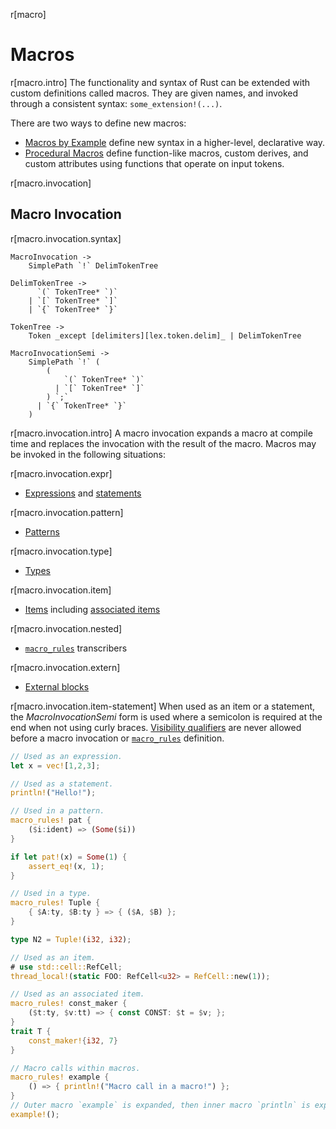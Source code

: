 r[macro]
# Macros

r[macro.intro]
The functionality and syntax of Rust can be extended with custom definitions
called macros. They are given names, and invoked through a consistent
syntax: `some_extension!(...)`.

There are two ways to define new macros:

* [Macros by Example] define new syntax in a higher-level, declarative way.
* [Procedural Macros] define function-like macros, custom derives, and custom
  attributes using functions that operate on input tokens.

r[macro.invocation]
## Macro Invocation

r[macro.invocation.syntax]
```grammar,macros
MacroInvocation ->
    SimplePath `!` DelimTokenTree

DelimTokenTree ->
      `(` TokenTree* `)`
    | `[` TokenTree* `]`
    | `{` TokenTree* `}`

TokenTree ->
    Token _except [delimiters][lex.token.delim]_ | DelimTokenTree

MacroInvocationSemi ->
    SimplePath `!` (
        (
            `(` TokenTree* `)`
          | `[` TokenTree* `]`
        ) `;`
      | `{` TokenTree* `}`
    )
```

r[macro.invocation.intro]
A macro invocation expands a macro at compile time and replaces the
invocation with the result of the macro. Macros may be invoked in the
following situations:

r[macro.invocation.expr]
* [Expressions] and [statements]

r[macro.invocation.pattern]
* [Patterns]

r[macro.invocation.type]
* [Types]

r[macro.invocation.item]
* [Items] including [associated items]

r[macro.invocation.nested]
* [`macro_rules`] transcribers

r[macro.invocation.extern]
* [External blocks]

r[macro.invocation.item-statement]
When used as an item or a statement, the _MacroInvocationSemi_ form is used
where a semicolon is required at the end when not using curly braces.
[Visibility qualifiers] are never allowed before a macro invocation or
[`macro_rules`] definition.

```rust
// Used as an expression.
let x = vec![1,2,3];

// Used as a statement.
println!("Hello!");

// Used in a pattern.
macro_rules! pat {
    ($i:ident) => (Some($i))
}

if let pat!(x) = Some(1) {
    assert_eq!(x, 1);
}

// Used in a type.
macro_rules! Tuple {
    { $A:ty, $B:ty } => { ($A, $B) };
}

type N2 = Tuple!(i32, i32);

// Used as an item.
# use std::cell::RefCell;
thread_local!(static FOO: RefCell<u32> = RefCell::new(1));

// Used as an associated item.
macro_rules! const_maker {
    ($t:ty, $v:tt) => { const CONST: $t = $v; };
}
trait T {
    const_maker!{i32, 7}
}

// Macro calls within macros.
macro_rules! example {
    () => { println!("Macro call in a macro!") };
}
// Outer macro `example` is expanded, then inner macro `println` is expanded.
example!();
```

[Macros by Example]: macros-by-example.md
[Procedural Macros]: procedural-macros.md
[associated items]: items/associated-items.md
[delimiters]: tokens.md#delimiters
[expressions]: expressions.md
[items]: items.md
[`macro_rules`]: macros-by-example.md
[patterns]: patterns.md
[statements]: statements.md
[types]: types.md
[visibility qualifiers]: visibility-and-privacy.md
[External blocks]: items/external-blocks.md
